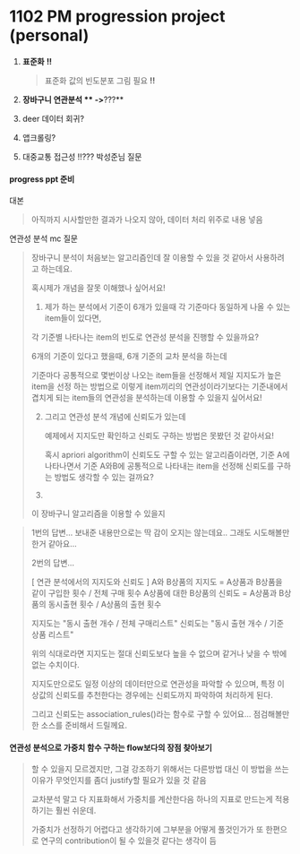 # 1102 PM progression project (personal)

1. **표준화** **!!** 

   > 표준화 값의 빈도분포 그림 필요 **!!**

2. **장바구니 연관분석   **       ->**???**
3. deer 데이터 회귀?
4. 앱크롤링?



5. 대중교통 접근성 !!??? 박성준님 질문



#### progress ppt 준비

대본

> 아직까지 시사할만한 결과가 나오지 않아, 데이터 처리 위주로 내용 넣음

연관성 분석 mc 질문

> 장바구니 분석이 처음보는 알고리즘인데 잘 이용할 수 있을 것 같아서 사용하려고 하는데요.
>
> 혹시제가 개념을 잘못 이해했나 싶어서요!
>
> 1. 제가 하는 분석에서 기준이 6개가 있을때 각 기준마다 동일하게 나올 수 있는 item들이 있다면,
>
> 각 기준별 나타나는 item의 빈도로 연관성 분석을 진행할 수 있을까요?
>
> 6개의 기준이 있다고 했을때, 6개 기준의 교차 분석을 하는데 
>
> 기준마다 공통적으로 몇번이상 나오는 item들을 선정해서 제일 지지도가 높은 item을 선정 하는 방법으로 이렇게  item끼리의 연관성이라기보다는 기준내에서 겹치게 되는 item들의 연관성을 분석하는데 이용할 수 있을지 싶어서요!
>
> 2. 그리고 연관성 분석 개념에 신뢰도가 있는데 
>
>    예제에서 지지도만 확인하고 신뢰도 구하는 방법은 못봤던 것 같아서요!
>
>    혹시 apriori algorithm이 신뢰도도 구할 수 있는 알고리즘이라면, 기준 A에 나타나면서 기준 A와B에 공통적으로 나타내는 item을 선정해 신뢰도를 구하는 방법도 생각할 수 있는 걸까요?  
>
> 3. 
>
>  이 장바구니 알고리즘을 이용할 수 있을지

> 1번의 답변...
> 보내준 내용만으로는 딱 감이 오지는 않는데요..
> 그래도 시도해볼만 한거 같아요...
>
> 2번의 답변...
>
> [ 연관 분석에서의 지지도와 신뢰도 ]
> A와 B상품의 지지도 = A상품과 B상품을 같이 구입한 횟수 / 전체 구매 횟수
> A상품에 대한 B상품의 신뢰도 = A상품과 B상품의 동시출현 횟수 / A상품의 출현 횟수
>
> 지지도는 "동시 출현 개수 / 전체 구매리스트"
> 신뢰도는 "동시 출현 개수 / 기준 상품 리스트" 
>
> 위의 식대로라면 지지도는 절대 신뢰도보다 높을 수 없으며 같거나 낮을 수 밖에 없는 수치이다.
>
>
> 지지도만으로도 일정 이상의 데이터만으로 연관성을 파악할 수 있으며, 특정 이상값의 신뢰도를 
> 추천한다는 경우에는 신뢰도까지 파악하여 처리하게 된다.
>
> 그리고 신뢰도는 association_rules()라는 함수로 구할 수 있어요...
> 점검해볼만한 소스를 준비해서 드릴께요.

#### 연관성 분석으로  가중치 함수 구하는 flow보다의 장점 찾아보기

> 할 수 있을지 모르겠지만, 그걸 강조하기 위해서는 다른방법 대신 이 방법을 쓰는 이유가 무엇인지를 좀더 justify할 필요가 있을 것 같음
>
> 교차분석 말고 다 지표화해서 가중치를 계산한다음 하나의 지표로 만드는게 적용하기는 훨씬 쉬운데.
>
> 가중치가 선정하기 어렵다고 생각하기에 그부분을 어떻게 풀것인가가 또 한편으로 연구의 contribution이 될 수 있을것 같다는 생각이 듬 
